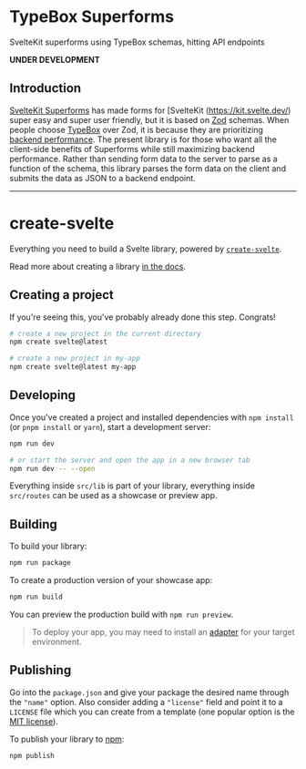 # TypeBox Superforms

SvelteKit superforms using TypeBox schemas, hitting API endpoints

**UNDER DEVELOPMENT**

## Introduction

[SvelteKit Superforms](https://superforms.rocks/) has made forms for [SvelteKit
(https://kit.svelte.dev/) super easy and super user friendly, but it is based on [Zod](https://zod.dev/) schemas. When people choose [TypeBox](https://github.com/sinclairzx81/typebox) over Zod, it is because they are prioritizing [backend performance](https://moltar.github.io/typescript-runtime-type-benchmarks/). The present library is for those who want all the client-side benefits of Superforms while still maximizing backend performance. Rather than sending form data to the server to parse as a function of the schema, this library parses the form data on the client and submits the data as JSON to a backend endpoint.

---

# create-svelte

Everything you need to build a Svelte library, powered by [`create-svelte`](https://github.com/sveltejs/kit/tree/master/packages/create-svelte).

Read more about creating a library [in the docs](https://kit.svelte.dev/docs/packaging).

## Creating a project

If you're seeing this, you've probably already done this step. Congrats!

```bash
# create a new project in the current directory
npm create svelte@latest

# create a new project in my-app
npm create svelte@latest my-app
```

## Developing

Once you've created a project and installed dependencies with `npm install` (or `pnpm install` or `yarn`), start a development server:

```bash
npm run dev

# or start the server and open the app in a new browser tab
npm run dev -- --open
```

Everything inside `src/lib` is part of your library, everything inside `src/routes` can be used as a showcase or preview app.

## Building

To build your library:

```bash
npm run package
```

To create a production version of your showcase app:

```bash
npm run build
```

You can preview the production build with `npm run preview`.

> To deploy your app, you may need to install an [adapter](https://kit.svelte.dev/docs/adapters) for your target environment.

## Publishing

Go into the `package.json` and give your package the desired name through the `"name"` option. Also consider adding a `"license"` field and point it to a `LICENSE` file which you can create from a template (one popular option is the [MIT license](https://opensource.org/license/mit/)).

To publish your library to [npm](https://www.npmjs.com):

```bash
npm publish
```

